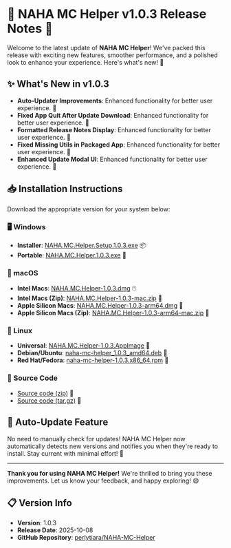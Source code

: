 # 🎉 NAHA MC Helper v1.0.3 Release Notes 🚀

Welcome to the latest update of **NAHA MC Helper**! We've packed this release with exciting new features, smoother performance, and a polished look to enhance your experience. Here's what's new! 🌟

## ✨ What's New in v1.0.3

- **Auto-Updater Improvements**: Enhanced functionality for better user experience. 💎
- **Fixed App Quit After Update Download**: Enhanced functionality for better user experience. 💎
- **Formatted Release Notes Display**: Enhanced functionality for better user experience. 💎
- **Fixed Missing Utils in Packaged App**: Enhanced functionality for better user experience. 💎
- **Enhanced Update Modal UI**: Enhanced functionality for better user experience. 💎

## 📥 Installation Instructions

Download the appropriate version for your system below:

### 🖥️ Windows

- **Installer**: [NAHA.MC.Helper.Setup.1.0.3.exe](https://github.com/perlytiara/NAHA-MC-Helper/releases/download/v1.0.3/NAHA.MC.Helper.Setup.1.0.3.exe) 📦
- **Portable**: [NAHA.MC.Helper.1.0.3.exe](https://github.com/perlytiara/NAHA-MC-Helper/releases/download/v1.0.3/NAHA.MC.Helper.1.0.3.exe) 💼

### 🍎 macOS

- **Intel Macs**: [NAHA.MC.Helper-1.0.3.dmg](https://github.com/perlytiara/NAHA-MC-Helper/releases/download/v1.0.3/NAHA.MC.Helper-1.0.3.dmg) 🖱️
- **Intel Macs (Zip)**: [NAHA.MC.Helper-1.0.3-mac.zip](https://github.com/perlytiara/NAHA-MC-Helper/releases/download/v1.0.3/NAHA.MC.Helper-1.0.3-mac.zip) 📎
- **Apple Silicon Macs**: [NAHA.MC.Helper-1.0.3-arm64.dmg](https://github.com/perlytiara/NAHA-MC-Helper/releases/download/v1.0.3/NAHA.MC.Helper-1.0.3-arm64.dmg) 🍏
- **Apple Silicon Macs (Zip)**: [NAHA.MC.Helper-1.0.3-arm64-mac.zip](https://github.com/perlytiara/NAHA-MC-Helper/releases/download/v1.0.3/NAHA.MC.Helper-1.0.3-arm64-mac.zip) 📎

### 🐧 Linux

- **Universal**: [NAHA.MC.Helper-1.0.3.AppImage](https://github.com/perlytiara/NAHA-MC-Helper/releases/download/v1.0.3/NAHA.MC.Helper-1.0.3.AppImage) 🐧
- **Debian/Ubuntu**: [naha-mc-helper_1.0.3_amd64.deb](https://github.com/perlytiara/NAHA-MC-Helper/releases/download/v1.0.3/naha-mc-helper_1.0.3_amd64.deb) 📀
- **Red Hat/Fedora**: [naha-mc-helper-1.0.3.x86_64.rpm](https://github.com/perlytiara/NAHA-MC-Helper/releases/download/v1.0.3/naha-mc-helper-1.0.3.x86_64.rpm) 🔧

### 📂 Source Code

- [Source code (zip)](https://github.com/perlytiara/NAHA-MC-Helper/archive/refs/tags/v1.0.3.zip) 📜
- [Source code (tar.gz)](https://github.com/perlytiara/NAHA-MC-Helper/archive/refs/tags/v1.0.3.tar.gz) 📜

## 🔄 Auto-Update Feature

No need to manually check for updates! NAHA MC Helper now automatically detects new versions and notifies you when they're ready to install. Stay current with minimal effort! 🔔

---

**Thank you for using NAHA MC Helper!** We're thrilled to bring you these improvements. Let us know your feedback, and happy exploring! 😄

## 📋 Version Info

- **Version**: 1.0.3
- **Release Date**: 2025-10-08
- **GitHub Repository**: [perlytiara/NAHA-MC-Helper](https://github.com/perlytiara/NAHA-MC-Helper)
